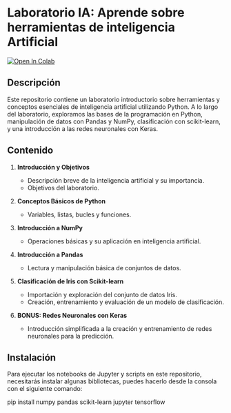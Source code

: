 # Laboratorio IA: Aprende sobre herramientas de inteligencia Artificial

[![Open In Colab](https://colab.research.google.com/assets/colab-badge.svg)](https://colab.research.google.com/drive/1x98i1JmMJPnrs_grkuS5jBQ_bFWrfZe0?authuser=1)

## Descripción
Este repositorio contiene un laboratorio introductorio sobre herramientas y conceptos esenciales de inteligencia artificial utilizando Python. A lo largo del laboratorio, exploramos las bases de la programación en Python, manipulación de datos con Pandas y NumPy, clasificación con scikit-learn, y una introducción a las redes neuronales con Keras.

## Contenido
1. **Introducción y Objetivos**
    - Descripción breve de la inteligencia artificial y su importancia.
    - Objetivos del laboratorio.

2. **Conceptos Básicos de Python**
    - Variables, listas, bucles y funciones.

3. **Introducción a NumPy**
    - Operaciones básicas y su aplicación en inteligencia artificial.

4. **Introducción a Pandas**
    - Lectura y manipulación básica de conjuntos de datos.

5. **Clasificación de Iris con Scikit-learn**
    - Importación y exploración del conjunto de datos Iris.
    - Creación, entrenamiento y evaluación de un modelo de clasificación.

6. **BONUS: Redes Neuronales con Keras**
    - Introducción simplificada a la creación y entrenamiento de redes neuronales para la predicción.

## Instalación
Para ejecutar los notebooks de Jupyter y scripts en este repositorio, necesitarás instalar algunas bibliotecas, puedes hacerlo desde la consola con el siguiente comando:

pip install numpy pandas scikit-learn jupyter tensorflow

